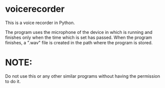 # voicerecorder

This is a voice recorder in Python. 

The program uses the microphone of the device in which is running and finishes only when the time which is set has passed. 
When the program finishes, a ".wav" file is created in the path where the program is stored.

# NOTE:
Do not use this or any other similar programs without having the permission to do it.

